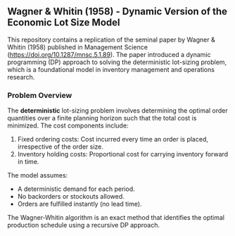 ## Wagner & Whitin (1958) - Dynamic Version of the Economic Lot Size Model
This repository contains a replication of the seminal paper by Wagner & Whitin (1958) published in Management Science (https://doi.org/10.1287/mnsc.5.1.89). The paper introduced a dynamic programming (DP) approach to solving the deterministic lot-sizing problem, which is a foundational model in inventory management and operations research.

### Problem Overview
The **deterministic** lot-sizing problem involves determining the optimal order quantities over a finite planning horizon such that the total cost is minimized. The cost components include:

1. Fixed ordering costs: Cost incurred every time an order is placed, irrespective of the order size.
2. Inventory holding costs: Proportional cost for carrying inventory forward in time.

The model assumes:

- A deterministic demand for each period.
- No backorders or stockouts allowed.
- Orders are fulfilled instantly (no lead time).

The Wagner-Whitin algorithm is an exact method that identifies the optimal production schedule using a recursive DP approach.
